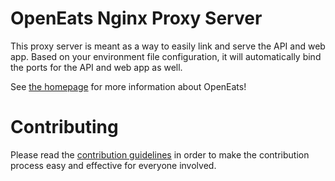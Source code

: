# OpenEats Nginx Proxy Server

This proxy server is meant as a way to easily link and serve the API and web app. Based on your environment file configuration, it will automatically bind the ports for the API and web app as well.

See [the homepage](https://github.com/open-eats/OpenEats) for more information about OpenEats!

# Contributing
Please read the [contribution guidelines](https://github.com/open-eats/openeats-nginx/blob/master/CONTRIBUTING.md) in order to make the contribution process easy and effective for everyone involved.
